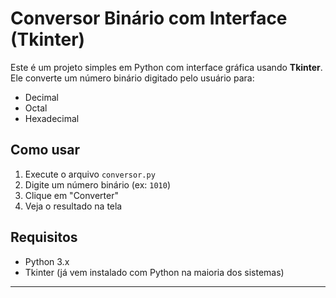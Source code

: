 # Conversor Binário com Interface (Tkinter)

Este é um projeto simples em Python com interface gráfica usando **Tkinter**.  
Ele converte um número binário digitado pelo usuário para:

- Decimal
- Octal
- Hexadecimal

## Como usar

1. Execute o arquivo `conversor.py`
2. Digite um número binário (ex: `1010`)
3. Clique em "Converter"
4. Veja o resultado na tela

## Requisitos

- Python 3.x
- Tkinter (já vem instalado com Python na maioria dos sistemas)

---
